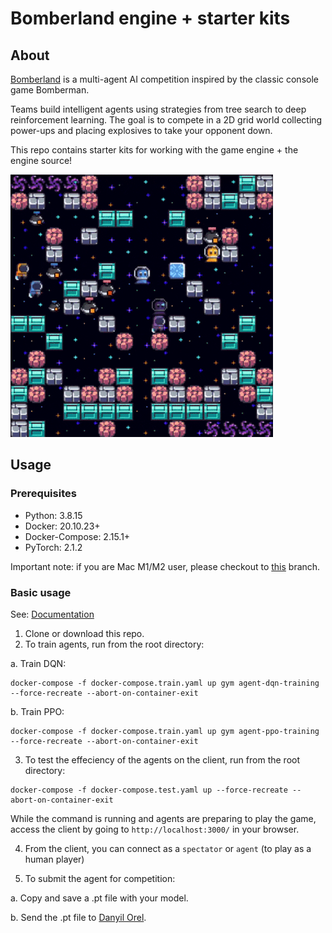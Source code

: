 # Bomberland engine + starter kits

## About

[Bomberland](https://www.gocoder.one/bomberland) is a multi-agent AI competition inspired by the classic console game Bomberman.

Teams build intelligent agents using strategies from tree search to deep reinforcement learning. The goal is to compete in a 2D grid world collecting power-ups and placing explosives to take your opponent down.

This repo contains starter kits for working with the game engine + the engine source!

![Bomberland multi-agent environment](./engine/bomberland-ui/src/source-filesystem/docs/2-environment-overview/bomberland-preview.gif "Bomberland")

## Usage

### Prerequisites

- Python: 3.8.15
- Docker: 20.10.23+
- Docker-Compose: 2.15.1+
- PyTorch: 2.1.2

Important note: if you are Mac M1/M2 user, please checkout to [this](https://github.com/danorel/bomberland/tree/mac-m1-or-m2) branch.
 
### Basic usage

See: [Documentation](https://www.gocoder.one/docs)

1. Clone or download this repo.
2. To train agents, run from the root directory:

a. Train DQN:

```shell
docker-compose -f docker-compose.train.yaml up gym agent-dqn-training --force-recreate --abort-on-container-exit
```

b. Train PPO:

```shell
docker-compose -f docker-compose.train.yaml up gym agent-ppo-training --force-recreate --abort-on-container-exit
```

3. To test the effeciency of the agents on the client, run from the root directory:

```shell
docker-compose -f docker-compose.test.yaml up --force-recreate --abort-on-container-exit
```

While the command is running and agents are preparing to play the game, access the client by going to `http://localhost:3000/` in your browser.

4. From the client, you can connect as a `spectator` or `agent` (to play as a human player)


5. To submit the agent for competition:

a. Copy and save a .pt file with your model.

b. Send the .pt file to [Danyil Orel](https://t.me/danorel).
